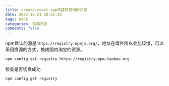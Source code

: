 ```yaml
---
title: create-react-app构建项目慢的问题
date: 2022-12-21 20:52:34
tags: node
categories: 前端开发
comments: false
---
```


npm默认的源是`https://registry.npmjs.org/`，地址在墙外所以会比较慢，可以采用换源的方式，换成国内淘宝的资源。
```bash
npm config set registry https://registry.npm.taobao.org
```

检查是否切换成功
```bash
npm config get registry
```